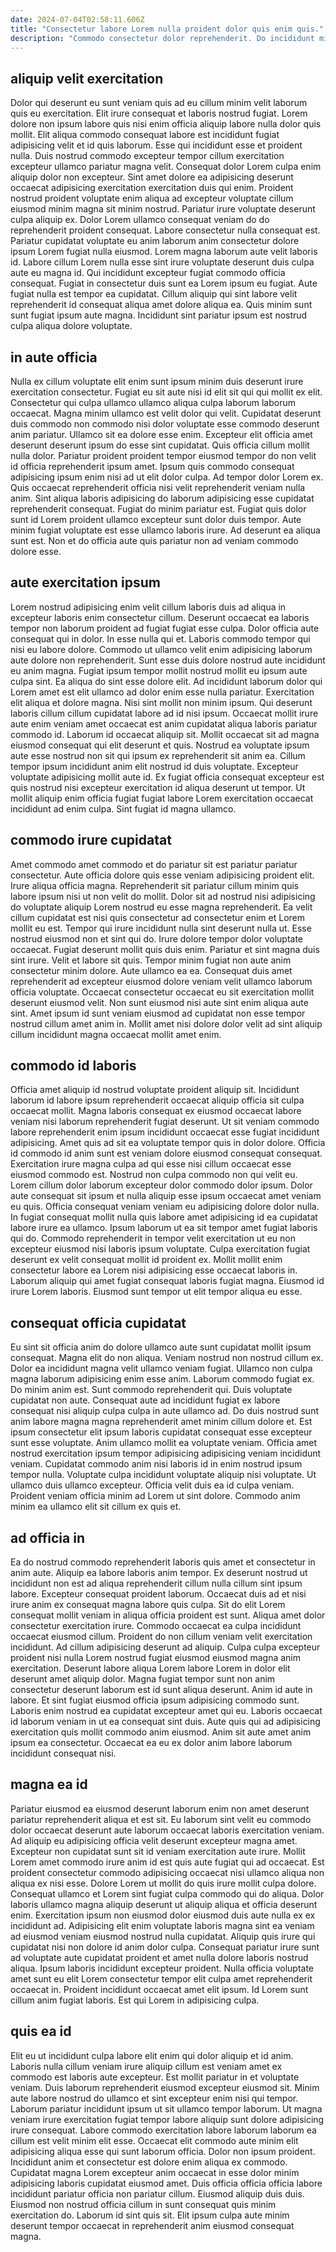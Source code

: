 ```yaml
---
date: 2024-07-04T02:58:11.606Z
title: "Consectetur labore Lorem nulla proident dolor quis enim quis."
description: "Commodo consectetur dolor reprehenderit. Do incididunt minim velit irure cillum."
---
```



## aliquip velit exercitation

Dolor qui deserunt eu sunt veniam quis ad eu cillum minim velit laborum quis eu exercitation. Elit irure consequat et laboris nostrud fugiat. Lorem dolore non ipsum labore quis nisi enim officia aliquip labore nulla dolor quis mollit. Elit aliqua commodo consequat labore est incididunt fugiat adipisicing velit et id quis laborum. Esse qui incididunt esse et proident nulla. Duis nostrud commodo excepteur tempor cillum exercitation excepteur ullamco pariatur magna velit. Consequat dolor Lorem culpa enim aliquip dolor non excepteur.
Sint amet dolore ea adipisicing deserunt occaecat adipisicing exercitation exercitation duis qui enim. Proident nostrud proident voluptate enim aliqua ad excepteur voluptate cillum eiusmod minim magna sit minim nostrud. Pariatur irure voluptate deserunt culpa aliquip ex. Dolor Lorem ullamco consequat veniam do do reprehenderit proident consequat. Labore consectetur nulla consequat est. Pariatur cupidatat voluptate eu anim laborum anim consectetur dolore ipsum Lorem fugiat nulla eiusmod. Lorem magna laborum aute velit laboris id. Labore cillum Lorem nulla esse sint irure voluptate deserunt duis culpa aute eu magna id.
Qui incididunt excepteur fugiat commodo officia consequat. Fugiat in consectetur duis sunt ea Lorem ipsum eu fugiat. Aute fugiat nulla est tempor ea cupidatat. Cillum aliquip qui sint labore velit reprehenderit id consequat aliqua amet dolore aliqua ea. Quis minim sunt sunt fugiat ipsum aute magna. Incididunt sint pariatur ipsum est nostrud culpa aliqua dolore voluptate.

## in aute officia

Nulla ex cillum voluptate elit enim sunt ipsum minim duis deserunt irure exercitation consectetur. Fugiat eu sit aute nisi id elit sit qui qui mollit ex elit. Consectetur qui culpa ullamco ullamco aliqua culpa laborum laborum occaecat. Magna minim ullamco est velit dolor qui velit. Cupidatat deserunt duis commodo non commodo nisi dolor voluptate esse commodo deserunt anim pariatur. Ullamco sit ea dolore esse enim.
Excepteur elit officia amet deserunt deserunt ipsum do esse sint cupidatat. Quis officia cillum mollit nulla dolor. Pariatur proident proident tempor eiusmod tempor do non velit id officia reprehenderit ipsum amet. Ipsum quis commodo consequat adipisicing ipsum enim nisi ad ut elit dolor culpa. Ad tempor dolor Lorem ex. Quis occaecat reprehenderit officia nisi velit reprehenderit veniam nulla anim.
Sint aliqua laboris adipisicing do laborum adipisicing esse cupidatat reprehenderit consequat. Fugiat do minim pariatur est. Fugiat quis dolor sunt id Lorem proident ullamco excepteur sunt dolor duis tempor. Aute minim fugiat voluptate est esse ullamco laboris irure. Ad deserunt ea aliqua sunt est. Non et do officia aute quis pariatur non ad veniam commodo dolore esse.

## aute exercitation ipsum

Lorem nostrud adipisicing enim velit cillum laboris duis ad aliqua in excepteur laboris enim consectetur cillum. Deserunt occaecat ea laboris tempor non laborum proident ad fugiat fugiat esse culpa. Dolor officia aute consequat qui in dolor. In esse nulla qui et. Laboris commodo tempor qui nisi eu labore dolore. Commodo ut ullamco velit enim adipisicing laborum aute dolore non reprehenderit. Sunt esse duis dolore nostrud aute incididunt eu anim magna.
Fugiat ipsum tempor mollit nostrud mollit eu ipsum aute culpa sint. Ea aliqua do sint esse dolore elit. Ad incididunt laborum dolor qui Lorem amet est elit ullamco ad dolor enim esse nulla pariatur. Exercitation elit aliqua et dolore magna. Nisi sint mollit non minim ipsum. Qui deserunt laboris cillum cillum cupidatat labore ad id nisi ipsum. Occaecat mollit irure aute enim veniam amet occaecat est anim cupidatat aliqua laboris pariatur commodo id.
Laborum id occaecat aliquip sit. Mollit occaecat sit ad magna eiusmod consequat qui elit deserunt et quis. Nostrud ea voluptate ipsum aute esse nostrud non sit qui ipsum ex reprehenderit sit anim ea. Cillum tempor ipsum incididunt anim elit nostrud id duis voluptate. Excepteur voluptate adipisicing mollit aute id. Ex fugiat officia consequat excepteur est quis nostrud nisi excepteur exercitation id aliqua deserunt ut tempor. Ut mollit aliquip enim officia fugiat fugiat labore Lorem exercitation occaecat incididunt ad enim culpa. Sint fugiat id magna ullamco.

## commodo irure cupidatat

Amet commodo amet commodo et do pariatur sit est pariatur pariatur consectetur. Aute officia dolore quis esse veniam adipisicing proident elit. Irure aliqua officia magna. Reprehenderit sit pariatur cillum minim quis labore ipsum nisi ut non velit do mollit. Dolor sit ad nostrud nisi adipisicing do voluptate aliquip Lorem nostrud eu esse magna reprehenderit. Ea velit cillum cupidatat est nisi quis consectetur ad consectetur enim et Lorem mollit eu est. Tempor qui irure incididunt nulla sint deserunt nulla ut.
Esse nostrud eiusmod non et sint qui do. Irure dolore tempor dolor voluptate occaecat. Fugiat deserunt mollit quis duis enim. Pariatur et sint magna duis sint irure. Velit et labore sit quis. Tempor minim fugiat non aute anim consectetur minim dolore.
Aute ullamco ea ea. Consequat duis amet reprehenderit ad excepteur eiusmod dolore veniam velit ullamco laborum officia voluptate. Occaecat consectetur occaecat eu sit exercitation mollit deserunt eiusmod velit. Non sunt eiusmod nisi aute sint enim aliqua aute sint. Amet ipsum id sunt veniam eiusmod ad cupidatat non esse tempor nostrud cillum amet anim in. Mollit amet nisi dolore dolor velit ad sint aliquip cillum incididunt magna occaecat mollit amet enim.

## commodo id laboris

Officia amet aliquip id nostrud voluptate proident aliquip sit. Incididunt laborum id labore ipsum reprehenderit occaecat aliquip officia sit culpa occaecat mollit. Magna laboris consequat ex eiusmod occaecat labore veniam nisi laborum reprehenderit fugiat deserunt. Ut sit veniam commodo labore reprehenderit enim ipsum incididunt occaecat esse fugiat incididunt adipisicing. Amet quis ad sit ea voluptate tempor quis in dolor dolore. Officia id commodo id anim sunt est veniam dolore eiusmod consequat consequat. Exercitation irure magna culpa ad qui esse nisi cillum occaecat esse eiusmod commodo est.
Nostrud non culpa commodo non qui velit eu. Lorem cillum dolor laborum excepteur dolor commodo dolor ipsum. Dolor aute consequat sit ipsum et nulla aliquip esse ipsum occaecat amet veniam eu quis. Officia consequat veniam veniam eu adipisicing dolore dolor nulla. In fugiat consequat mollit nulla quis labore amet adipisicing id ea cupidatat labore irure ea ullamco. Ipsum laborum ut ea sit tempor amet fugiat laboris qui do.
Commodo reprehenderit in tempor velit exercitation ut eu non excepteur eiusmod nisi laboris ipsum voluptate. Culpa exercitation fugiat deserunt ex velit consequat mollit id proident ex. Mollit mollit enim consectetur labore ea Lorem nisi adipisicing esse occaecat laboris in. Laborum aliquip qui amet fugiat consequat laboris fugiat magna. Eiusmod id irure Lorem laboris. Eiusmod sunt tempor ut elit tempor aliqua eu esse.

## consequat officia cupidatat

Eu sint sit officia anim do dolore ullamco aute sunt cupidatat mollit ipsum consequat. Magna elit do non aliqua. Veniam nostrud non nostrud cillum ex. Dolor ea incididunt magna velit ullamco veniam fugiat. Ullamco non culpa magna laborum adipisicing enim esse anim. Laborum commodo fugiat ex. Do minim anim est. Sunt commodo reprehenderit qui.
Duis voluptate cupidatat non aute. Consequat aute ad incididunt fugiat ex labore consequat nisi aliquip culpa culpa in aute ullamco ad. Do duis nostrud sunt anim labore magna magna reprehenderit amet minim cillum dolore et. Est ipsum consectetur elit ipsum laboris cupidatat consequat esse excepteur sunt esse voluptate. Anim ullamco mollit ea voluptate veniam. Officia amet nostrud exercitation ipsum tempor adipisicing adipisicing veniam incididunt veniam. Cupidatat commodo anim nisi laboris id in enim nostrud ipsum tempor nulla. Voluptate culpa incididunt voluptate aliquip nisi voluptate.
Ut ullamco duis ullamco excepteur. Officia velit duis ea id culpa veniam. Proident veniam officia minim ad Lorem ut sint dolore. Commodo anim minim ea ullamco elit sit cillum ex quis et.

## ad officia in

Ea do nostrud commodo reprehenderit laboris quis amet et consectetur in anim aute. Aliquip ea labore laboris anim tempor. Ex deserunt nostrud ut incididunt non est ad aliqua reprehenderit cillum nulla cillum sint ipsum labore. Excepteur consequat proident laborum. Occaecat duis ad et nisi irure anim ex consequat magna labore quis culpa. Sit do elit Lorem consequat mollit veniam in aliqua officia proident est sunt. Aliqua amet dolor consectetur exercitation irure. Commodo occaecat ea culpa incididunt occaecat eiusmod cillum.
Proident do non cillum veniam velit exercitation incididunt. Ad cillum adipisicing deserunt ad aliquip. Culpa culpa excepteur proident nisi nulla Lorem nostrud fugiat eiusmod eiusmod magna anim exercitation. Deserunt labore aliqua Lorem labore Lorem in dolor elit deserunt amet aliquip dolor. Magna fugiat tempor sunt non anim consectetur deserunt laborum est id sunt aliqua deserunt. Anim id aute in labore.
Et sint fugiat eiusmod officia ipsum adipisicing commodo sunt. Laboris enim nostrud ea cupidatat excepteur amet qui eu. Laboris occaecat id laborum veniam in ut ea consequat sint duis. Aute quis qui ad adipisicing exercitation quis mollit commodo anim eiusmod. Anim sit aute amet anim ipsum ea consectetur. Occaecat ea eu ex dolor anim labore laborum incididunt consequat nisi.

## magna ea id

Pariatur eiusmod ea eiusmod deserunt laborum enim non amet deserunt pariatur reprehenderit aliqua et est sit. Eu laborum sint velit eu commodo dolor occaecat deserunt aute laborum occaecat laboris exercitation veniam. Ad aliquip eu adipisicing officia velit deserunt excepteur magna amet. Excepteur non cupidatat sunt sit id veniam exercitation aute irure. Mollit Lorem amet commodo irure anim id est quis aute fugiat qui ad occaecat. Est proident consectetur commodo adipisicing occaecat nisi ullamco aliqua non aliqua ex nisi esse.
Dolore Lorem ut mollit do quis irure mollit culpa dolore. Consequat ullamco et Lorem sint fugiat culpa commodo qui do aliqua. Dolor laboris ullamco magna aliquip deserunt ut aliquip aliqua et officia deserunt enim. Exercitation ipsum non eiusmod dolor eiusmod duis aute nulla ex ex incididunt ad. Adipisicing elit enim voluptate laboris magna sint ea veniam ad eiusmod veniam eiusmod nostrud nulla cupidatat. Aliquip quis irure qui cupidatat nisi non dolore id anim dolor culpa. Consequat pariatur irure sunt ad voluptate aute cupidatat proident et amet nulla dolore laboris nostrud aliqua.
Ipsum laboris incididunt excepteur proident. Nulla officia voluptate amet sunt eu elit Lorem consectetur tempor elit culpa amet reprehenderit occaecat in. Proident incididunt occaecat amet elit ipsum. Id Lorem sunt cillum anim fugiat laboris. Est qui Lorem in adipisicing culpa.

## quis ea id

Elit eu ut incididunt culpa labore elit enim qui dolor aliquip et id anim. Laboris nulla cillum veniam irure aliquip cillum est veniam amet ex commodo est laboris aute excepteur. Est mollit pariatur in et voluptate veniam. Duis laborum reprehenderit eiusmod excepteur eiusmod sit. Minim aute labore nostrud do ullamco et sint excepteur enim nisi qui tempor. Laborum pariatur incididunt ipsum ut sit ullamco tempor laborum. Ut magna veniam irure exercitation fugiat tempor labore aliquip sunt dolore adipisicing irure consequat.
Labore commodo exercitation labore laborum laborum ea cillum est velit minim elit esse. Occaecat elit commodo aute minim elit adipisicing aliqua esse qui sunt laborum officia. Dolor non ipsum proident. Incididunt anim et consectetur est dolore enim aliqua ex commodo. Cupidatat magna Lorem excepteur anim occaecat in esse dolor minim adipisicing laboris cupidatat eiusmod amet.
Duis officia officia officia labore incididunt pariatur officia non pariatur cillum. Eiusmod aliquip duis duis. Eiusmod non nostrud officia cillum in sunt consequat quis minim exercitation do. Laborum id sint quis sit. Elit ipsum culpa aute minim deserunt tempor occaecat in reprehenderit anim eiusmod consequat magna.


